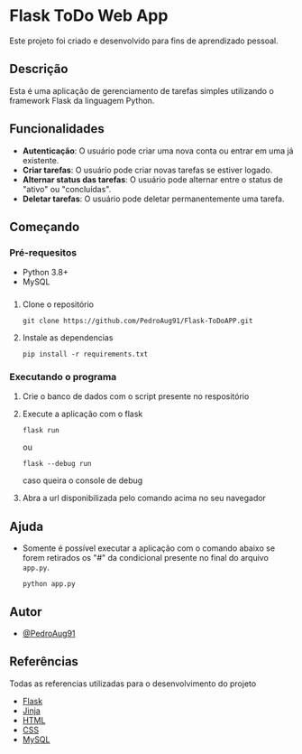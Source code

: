 # Flask ToDo Web App
Este projeto foi criado e desenvolvido para fins de aprendizado pessoal. 

## Descrição
Esta é uma aplicação de gerenciamento de tarefas simples utilizando o framework Flask da linguagem Python.

## Funcionalidades
- **Autenticação**: O usuário pode criar uma nova conta ou entrar em uma já existente.
- **Criar tarefas**: O usuário pode criar novas tarefas se estiver logado.
- **Alternar status das tarefas**: O usuário pode alternar entre o status de "ativo" ou "concluídas".
- **Deletar tarefas**: O usuário pode deletar permanentemente uma tarefa.

## Começando 

### Pré-requesitos

- Python 3.8+
- MySQL

### 

1. Clone o repositório 
    ```
    git clone https://github.com/PedroAug91/Flask-ToDoAPP.git
    ```
2. Instale as dependencias 
    ```
    pip install -r requirements.txt
    ```

### Executando o programa

1. Crie o banco de dados com o script presente no respositório 
2. Execute a aplicação com o flask 
    ```
    flask run 
    ```
    ou

    ```
    flask --debug run
    ```
    caso queira o console de debug
3. Abra a url disponibilizada pelo comando acima no seu navegador

## Ajuda
- Somente é possível executar a aplicação com o comando abaixo se forem retirados os "#" da condicional presente no final do arquivo `app.py`.

    ```
    python app.py
    ```


## Autor

* [@PedroAug91](https://github.com/PedroAug91)

## Referências
Todas as referencias utilizadas para o desenvolvimento do projeto
* [Flask](https://flask.palletsprojects.com/en/3.0.x/)
* [Jinja](https://jinja.palletsprojects.com/en/3.1.x/)
* [HTML](https://www.w3schools.com/html/default.asp)
* [CSS](https://www.w3schools.com/css/default.asp)
* [MySQL](https://www.w3schools.com/mysql/default.asp)
